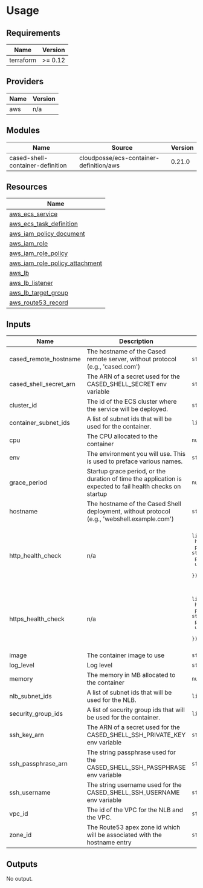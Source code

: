 # Usage

<!--- BEGIN_TF_DOCS --->
## Requirements

| Name | Version |
|------|---------|
| terraform | >= 0.12 |

## Providers

| Name | Version |
|------|---------|
| aws | n/a |

## Modules

| Name | Source | Version |
|------|--------|---------|
| cased-shell-container-definition | cloudposse/ecs-container-definition/aws | 0.21.0 |

## Resources

| Name |
|------|
| [aws_ecs_service](https://registry.terraform.io/providers/hashicorp/aws/latest/docs/resources/ecs_service) |
| [aws_ecs_task_definition](https://registry.terraform.io/providers/hashicorp/aws/latest/docs/resources/ecs_task_definition) |
| [aws_iam_policy_document](https://registry.terraform.io/providers/hashicorp/aws/latest/docs/data-sources/iam_policy_document) |
| [aws_iam_role](https://registry.terraform.io/providers/hashicorp/aws/latest/docs/resources/iam_role) |
| [aws_iam_role_policy](https://registry.terraform.io/providers/hashicorp/aws/latest/docs/resources/iam_role_policy) |
| [aws_iam_role_policy_attachment](https://registry.terraform.io/providers/hashicorp/aws/latest/docs/resources/iam_role_policy_attachment) |
| [aws_lb](https://registry.terraform.io/providers/hashicorp/aws/latest/docs/resources/lb) |
| [aws_lb_listener](https://registry.terraform.io/providers/hashicorp/aws/latest/docs/resources/lb_listener) |
| [aws_lb_target_group](https://registry.terraform.io/providers/hashicorp/aws/latest/docs/resources/lb_target_group) |
| [aws_route53_record](https://registry.terraform.io/providers/hashicorp/aws/latest/docs/resources/route53_record) |

## Inputs

| Name | Description | Type | Default | Required |
|------|-------------|------|---------|:--------:|
| cased\_remote\_hostname | The hostname of the Cased remote server, without protocol (e.g., 'cased.com') | `string` | `"cased.com"` | no |
| cased\_shell\_secret\_arn | The ARN of a secret used for the CASED\_SHELL\_SECRET env variable | `string` | n/a | yes |
| cluster\_id | The id of the ECS cluster where the service will be deployed. | `string` | n/a | yes |
| container\_subnet\_ids | A list of subnet ids that will be used for the container. | `list(string)` | n/a | yes |
| cpu | The CPU allocated to the container | `number` | `180` | no |
| env | The environment you will use. This is used to preface various names. | `string` | n/a | yes |
| grace\_period | Startup grace period, or the duration of time the application is expected to fail health checks on startup | `number` | `360` | no |
| hostname | The hostname of the Cased Shell deployment, without protocol (e.g., 'webshell.example.com') | `string` | n/a | yes |
| http\_health\_check | n/a | <pre>list(object({<br>    healthy_threshold   = number<br>    path                = string<br>    port                = number<br>    unhealthy_threshold = number<br>  }))</pre> | <pre>[<br>  {<br>    "healthy_threshold": 2,<br>    "path": "/_health",<br>    "port": "80",<br>    "unhealthy_threshold": 2<br>  }<br>]</pre> | no |
| https\_health\_check | n/a | <pre>list(object({<br>    healthy_threshold   = number<br>    path                = string<br>    port                = number<br>    unhealthy_threshold = number<br>  }))</pre> | <pre>[<br>  {<br>    "healthy_threshold": 2,<br>    "path": "/_health",<br>    "port": "80",<br>    "unhealthy_threshold": 2<br>  }<br>]</pre> | no |
| image | The container image to use | `string` | `"casedhub/shell:0.5.0"` | no |
| log\_level | Log level | `string` | `"error"` | no |
| memory | The memory in MB allocated to the container | `number` | `1024` | no |
| nlb\_subnet\_ids | A list of subnet ids that will be used for the NLB. | `list(string)` | n/a | yes |
| security\_group\_ids | A list of security group ids that will be used for the container. | `list(string)` | n/a | yes |
| ssh\_key\_arn | The ARN of a secret used for the CASED\_SHELL\_SSH\_PRIVATE\_KEY env variable | `string` | `null` | no |
| ssh\_passphrase\_arn | The string passphrase used for the CASED\_SHELL\_SSH\_PASSPHRASE env variable | `string` | `null` | no |
| ssh\_username | The string username used for the CASED\_SHELL\_SSH\_USERNAME env variable | `string` | `null` | no |
| vpc\_id | The id of the VPC for the NLB and the VPC. | `string` | n/a | yes |
| zone\_id | The Route53 apex zone id which will be associated with the hostname entry | `string` | n/a | yes |

## Outputs

No output.

<!--- END_TF_DOCS --->

